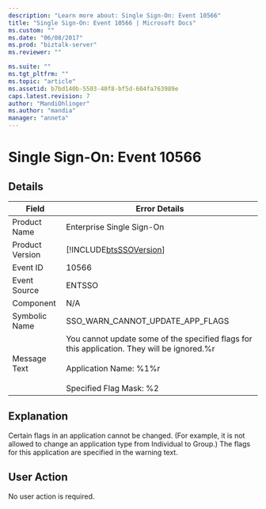 ```yaml
---
description: "Learn more about: Single Sign-On: Event 10566"
title: "Single Sign-On: Event 10566 | Microsoft Docs"
ms.custom: ""
ms.date: "06/08/2017"
ms.prod: "biztalk-server"
ms.reviewer: ""

ms.suite: ""
ms.tgt_pltfrm: ""
ms.topic: "article"
ms.assetid: b7bd140b-5503-40f8-bf5d-604fa763989e
caps.latest.revision: 7
author: "MandiOhlinger"
ms.author: "mandia"
manager: "anneta"
---
```

# Single Sign-On: Event 10566
## Details  
  
| Field | Error Details |
|-----------------|--------------------------------------------------------------------------------------------------------------------------------------------------------------------|
|  Product Name   |                                                                     Enterprise Single Sign-On                                                                      |
| Product Version |                                                     [!INCLUDE[btsSSOVersion](../includes/btsssoversion-md.md)]                                                     |
|    Event ID     |                                                                               10566                                                                                |
|  Event Source   |                                                                               ENTSSO                                                                               |
|    Component    |                                                                                N/A                                                                                 |
|  Symbolic Name  |                                                                  SSO_WARN_CANNOT_UPDATE_APP_FLAGS                                                                  |
|  Message Text   | You cannot update some of the specified flags for this application. They will be ignored.%r<br /><br /> Application Name: %1%r<br /><br /> Specified Flag Mask: %2 |
  
## Explanation  
 Certain flags in an application cannot be changed. (For example, it is not allowed to change an application type from Individual to Group.) The flags for this application are specified in the warning text.  
  
## User Action  
 No user action is required.
